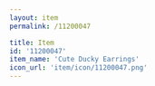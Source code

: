 ```yaml
---
layout: item
permalink: /11200047

title: Item
id: '11200047'
item_name: 'Cute Ducky Earrings'
icon_url: 'item/icon/11200047.png'
---
```

